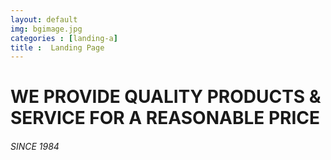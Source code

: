 ```yaml
---
layout: default
img: bgimage.jpg
categories : [landing-a]
title :  Landing Page
---
```


# WE PROVIDE QUALITY PRODUCTS & SERVICE FOR A REASONABLE PRICE

###### SINCE 1984
